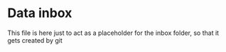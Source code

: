 # Data inbox

This file is here just to act as a placeholder for the inbox folder, so that it gets created by git